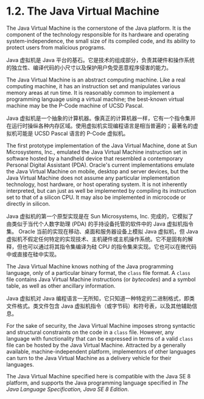 # 1.2. The Java Virtual Machine

The Java Virtual Machine is the cornerstone of the Java platform. It is the component of the technology responsible for its hardware and operating system-independence, the small size of its compiled code, and its ability to protect users from malicious programs.

Java 虚拟机是 Java 平台的基石。它是技术的组成部分，负责其硬件和操作系统的独立性、编译代码的小尺寸以及保护用户免受恶意程序侵害的能力。‌

The Java Virtual Machine is an abstract computing machine. Like a real computing machine, it has an instruction set and manipulates various memory areas at run time. It is reasonably common to implement a programming language using a virtual machine; the best-known virtual machine may be the P-Code machine of UCSD Pascal.

Java 虚拟机是一个抽象的计算机器。像真正的计算机器一样，它有一个指令集并在运行时操纵各种内存区域。使用虚拟机实现编程语言是相当普遍的；最著名的虚拟机可能是 UCSD Pascal 语言的 P-Code 虚拟机。

The first prototype implementation of the Java Virtual Machine, done at Sun Microsystems, Inc., emulated the Java Virtual Machine instruction set in software hosted by a handheld device that resembled a contemporary Personal Digital Assistant \(PDA\). Oracle's current implementations emulate the Java Virtual Machine on mobile, desktop and server devices, but the Java Virtual Machine does not assume any particular implementation technology, host hardware, or host operating system. It is not inherently interpreted, but can just as well be implemented by compiling its instruction set to that of a silicon CPU. It may also be implemented in microcode or directly in silicon.

Java 虚拟机的第一个原型实现是在 Sun Microsystems, Inc. 完成的，它模拟了由类似于当代个人数字助理 \(PDA\) 的手持设备托管的软件中的 Java 虚拟机指令集。 Oracle 当前的实现在移动、桌面和服务器设备上模拟 Java 虚拟机，但 Java 虚拟机不假定任何特定的实现技术、主机硬件或主机操作系统。它不是固有的解释，但也可以通过将其指令集编译为硅 CPU 的指令集来实现。它也可以在微代码中或直接在硅中实现。

The Java Virtual Machine knows nothing of the Java programming language, only of a particular binary format, the `class` file format. A `class` file contains Java Virtual Machine instructions \(or _bytecodes_\) and a symbol table, as well as other ancillary information.

Java 虚拟机对 Java 编程语言一无所知，它只知道一种特定的二进制格式，即类文件格式。类文件包含 Java 虚拟机指令（或字节码）和符号表，以及其他辅助信息。

For the sake of security, the Java Virtual Machine imposes strong syntactic and structural constraints on the code in a `class` file. However, any language with functionality that can be expressed in terms of a valid `class` file can be hosted by the Java Virtual Machine. Attracted by a generally available, machine-independent platform, implementors of other languages can turn to the Java Virtual Machine as a delivery vehicle for their languages.

The Java Virtual Machine specified here is compatible with the Java SE 8 platform, and supports the Java programming language specified in _The Java Language Specification, Java SE 8 Edition_.  


